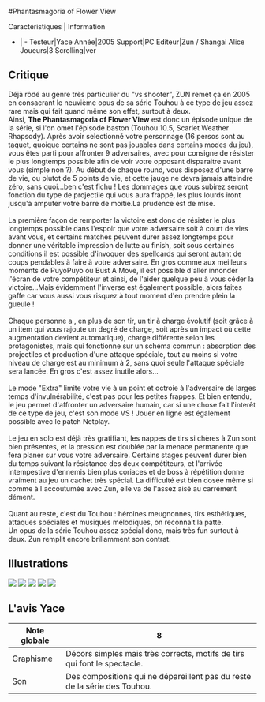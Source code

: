 #Phantasmagoria of Flower View

Caractéristiques | Information
- | -
Testeur|Yace
Année|2005
Support|PC
Editeur|Zun / Shangai Alice
Joueurs|3
Scrolling|ver

## Critique
Déjà rôdé au genre très particulier du "vs shooter", ZUN remet ça en 2005 en consacrant le neuvième opus de sa série Touhou à ce type de jeu assez rare mais qui fait quand même son effet, surtout à deux. <br/>Ainsi, <b>The Phantasmagoria of Flower View</b> est donc un épisode unique de la série, si l'on omet l'épisode baston (Touhou 10.5, Scarlet Weather Rhapsody). Après avoir selectionné votre personnage (16 persos sont au taquet, quoique certains ne sont pas jouables dans certains modes du jeu), vous êtes parti pour affronter 9 adversaires, avec pour consigne de résister le plus longtemps possible afin de voir votre opposant disparaitre avant vous (simple non ?). Au début de chaque round, vous disposez d'une barre de vie, ou plutot de 5 points de vie, et cette jauge ne devra jamais atteindre zéro, sans quoi...ben c'est fichu ! Les dommages que vous subirez seront fonction du type de projectile qui vous aura frappé, les plus lourds iront jusqu'à amputer votre barre de moitié.La prudence est de mise.<br/><br/>La première façon de remporter la victoire est donc de résister le plus longtemps possible dans l'espoir que votre adversaire soit à court de vies avant vous, et certains matches peuvent durer assez longtemps pour  donner une véritable impression de lutte au finish, soit sous certaines conditions il est possible d'invoquer des spellcards qui seront autant de coups pendables à faire à votre adversaire. En gros comme aux meilleurs moments de PuyoPuyo ou Bust A Move, il est possible d'aller innonder l'écran de votre compétiteur et ainsi, de l'aider quelque peu à vous céder la victoire...Mais évidemment l'inverse est également possible, alors faites gaffe car vous aussi vous risquez à tout moment d'en prendre plein la gueule !<br/><br/>Chaque personne a , en plus de son tir, un tir à charge évolutif (soit grâce à un item qui vous rajoute un degré de charge, soit après un impact où cette augmentation devient automatique), charge différente selon les protagonistes, mais qui fonctionne sur un schéma commun : absorption des projectiles et production d'une attaque spéciale, tout au moins si votre niveau de charge est au minimum à 2, sans quoi seule l'attaque spéciale sera lancée. En gros c'est assez inutile alors...<br/><br/>Le mode "Extra" limite votre vie à un point et octroie à l'adversaire de larges temps d'invulnérabilité, c'est pas pour les petites frappes. Et bien entendu, le jeu permet d'affronter un adversaire humain, car si une chose fait l'interêt de ce type de jeu, c'est son mode VS ! Jouer en ligne est également possible avec le patch Netplay.<br/><br/>Le jeu en solo est déjà très gratifiant, les nappes de tirs si chères à Zun sont bien présentes, et la pression est  doublée par la menace permanente que fera planer sur vous votre adversaire. Certains stages peuvent durer bien du temps suivant la résistance des deux compétiteurs, et l'arrivée intempestive d'ennemis bien plus coriaces et de boss à répétition donne vraiment au jeu un cachet très spécial. La difficulté est bien dosée même si comme à l'accoutumée avec Zun, elle va de l'assez aisé au carrément dément.<br/><br/>Quant au reste, c'est du Touhou : héroines meugnonnes, tirs esthétiques, attaques spéciales et musiques mélodiques, on reconnait la patte. <br/>Un opus de la série Touhou assez spécial donc, mais très fun surtout à deux. Zun remplit encore brillamment son contrat.

## Illustrations
![](http://www.shmup.com/images/thumbs/img_fiche_1_1389.png)
![](http://www.shmup.com/images/thumbs/img_fiche_2_1389.jpg)
![](http://www.shmup.com/images/thumbs/img_fiche_3_1389.jpg)
![](http://www.shmup.com/images/thumbs/img_fiche_4_1389.png)
![](http://www.shmup.com/images/thumbs/img_fiche_5_1389.jpg)

## L'avis Yace
Note globale|8
-|-
Graphisme|Décors simples mais très corrects, motifs de tirs qui font le spectacle.
Son|Des compositions qui ne dépareillent pas du reste de la série des Touhou.
